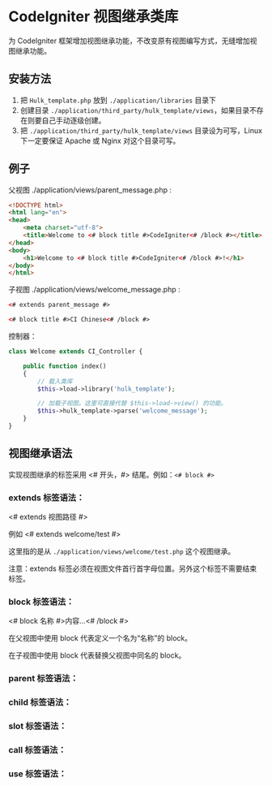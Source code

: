 # CodeIgniter 视图继承类库

 为 CodeIgniter 框架增加视图继承功能，不改变原有视图编写方式，无缝增加视图继承功能。

## 安装方法

1. 把 `Hulk_template.php` 放到 `./application/libraries` 目录下
2. 创建目录 `./application/third_party/hulk_template/views`，如果目录不存在则要自己手动逐级创建。
3. 把 `./application/third_party/hulk_template/views` 目录设为可写，Linux 下一定要保证 Apache 或 Nginx 对这个目录可写。

## 例子

父视图 ./application/views/parent_message.php :

```html
<!DOCTYPE html>
<html lang="en">
<head>
    <meta charset="utf-8">
    <title>Welcome to <# block title #>CodeIgniter<# /block #></title>
</head>
<body>
    <h1>Welcome to <# block title #>CodeIgniter<# /block #>!</h1>
</body>
</html>
```

子视图 ./application/views/welcome_message.php :

```html
<# extends parent_message #>

<# block title #>CI Chinese<# /block #>
```

控制器：

```php
class Welcome extends CI_Controller {

    public function index()
    {
        // 载入类库
        $this->load->library('hulk_template');

        // 加载子视图。这里可直接代替 $this->load->view() 的功能。
        $this->hulk_template->parse('welcome_message');
    }
}
```

## 视图继承语法

实现视图继承的标签采用 <# 开头，#> 结尾。例如：`<# block #>`

### extends 标签语法：

<# extends 视图路径 #>

例如 <# extends welcome/test #>

这里指的是从 `./application/views/welcome/test.php` 这个视图继承。

注意：extends 标签必须在视图文件首行首字母位置。另外这个标签不需要结束标签。

### block 标签语法：

<# block 名称 #>内容...<# /block #>

在父视图中使用 block 代表定义一个名为“名称”的 block。

在子视图中使用 block 代表替换父视图中同名的 block。

### parent 标签语法：

### child 标签语法：

### slot 标签语法：

### call 标签语法：

### use 标签语法：
